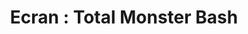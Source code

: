 ---
published: true
title: 'Ecran : Total Monster Bash '
collection: ailleurs
release_date: '2014-10-28 00:00:00'
image:
    user/pages/01.Emissions/ailleurs-72/ouiedire_ailleurs-72_cover-1.png: { name: ouiedire_ailleurs-72_cover-1.png, type: image/png, size: 192096, path: user/pages/01.Emissions/ailleurs-72/ouiedire_ailleurs-72_cover-1.png }
number: '72'
slug: ailleurs-72
taxonomy:
    dj: 'Yolande Charlie'
    artist: ['Bela LaGoldstein', 'Bernard Fevre', 'Bert Convy', 'Bob Marley', 'Bob Mcfadden And Dor', 'Cecil Leuter', 'Extrait de Dracula de Karl Freund & Tod Browning', 'Extrait de Teen Wolf de Rod Daniel', 'Extrait de The Mummy de Karl Freund', 'Extrait de The Wolfman de George Waggner + Extrait de Teen Wolf de Rod Daniel', 'Extrait de The bride of Frankenstein de James Whale', 'France Gall', 'François de Roubaix', 'Gerry Bribosia', 'Jack Arnold', 'John Baker', 'Mann Drake', 'Nicole Paquin', 'Philip Glass', 'Tendre Dracula', 'The Cramps', 'The Frantics', 'The Keytones', 'The Vampires Of Dartmoor']
playlists:
    - { title: null, tracks: [{ timecode: '00:00:00', artists: ['Extrait de The Mummy de Karl Freund'], title: '' }, { timecode: '00:00:13', artists: ['Bob Mcfadden And Dor'], title: 'The Mummy' }, { timecode: '00:02:15', artists: ['Tendre Dracula'], title: 'Miou Miou' }, { timecode: '00:04:29', artists: ['Extrait de Dracula de Karl Freund & Tod Browning'], title: '' }, { timecode: '00:04:46', artists: ['Bert Convy'], title: 'The Monster Hop' }, { timecode: '00:07:11', artists: ['The Vampires Of Dartmoor'], title: 'Tanz Der Vampire' }, { timecode: '00:09:45', artists: ['Jack Arnold'], title: 'Extrait de The Creature from the Black Leather Lagoon' }, { timecode: '00:11:43', artists: ['The Cramps'], title: 'The creature from the black leather lagoon' }, { timecode: '00:15:20', artists: ['Cecil Leuter'], title: 'Electro them #5' }, { timecode: '00:17:34', artists: ['France Gall'], title: Frankenstein }, { timecode: '00:19:53', artists: ['Extrait de The bride of Frankenstein de James Whale'], title: '' }, { timecode: '00:20:00', artists: ['François de Roubaix'], title: 'L''atelier' }, { timecode: '00:24:17', artists: ['Bela LaGoldstein'], title: 'Old Boris' }, { timecode: '00:26:21', artists: ['Bernard Fevre'], title: 'Monster Laboratory' }, { timecode: '00:27:35', artists: ['Nicole Paquin'], title: 'Mon mari c''est Frankenstein' }, { timecode: '00:29:48', artists: ['Philip Glass'], title: 'Dracula + Extrait de Dracula de Karl Freund & Tod Browning' }, { timecode: '00:31:00', artists: ['Extrait de Teen Wolf de Rod Daniel'], title: '' }, { timecode: '00:31:55', artists: ['The Keytones'], title: 'I was a teenage monster' }, { timecode: '00:34:12', artists: ['Bob Marley'], title: Dracula }, { timecode: '00:37:21', artists: ['John Baker'], title: 'Electro-beat mq lp191' }, { timecode: '00:38:49', artists: ['Extrait de The Wolfman de George Waggner + Extrait de Teen Wolf de Rod Daniel'], title: '' }, { timecode: '00:39:54', artists: ['The Frantics'], title: Werewolf }, { timecode: '00:41:40', artists: ['Mann Drake'], title: 'Vampire Ball' }, { timecode: '00:44:09', artists: ['Gerry Bribosia'], title: 'Dracula Disco' }] }
presentation: '<http://ecran-total.tumblr.com/>'
image_hd:
    user/pages/01.Emissions/ailleurs-72/ouiedire_ailleurs-72_cover_hd.png: { name: ouiedire_ailleurs-72_cover_hd.png, type: image/png, size: 504852, path: user/pages/01.Emissions/ailleurs-72/ouiedire_ailleurs-72_cover_hd.png }

---
